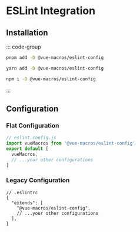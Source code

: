 # <div i-logos:eslint inline-block /> ESLint Integration <PackageVersion name="@vue-macros/eslint-config" />

## Installation

::: code-group

```bash [pnpm]
pnpm add -D @vue-macros/eslint-config
```

```bash [yarn]
yarn add -D @vue-macros/eslint-config
```

```bash [npm]
npm i -D @vue-macros/eslint-config
```

:::

## Configuration

### Flat Configuration

```js
// eslint.config.js
import vueMacros from '@vue-macros/eslint-config'
export default [
  vueMacros,
  // ...your other configurations
]
```

### Legacy Configuration

```jsonc
// .eslintrc
{
  "extends": [
    "@vue-macros/eslint-config",
    // ...your other configurations
  ],
}
```

